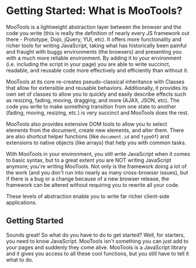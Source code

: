 Getting Started: What is MooTools?
==================================

MooTools is a lightweight abstraction layer between the browser and the code you write (this is really the definition of nearly every JS framework out there - Prototype, Dojo, jQuery, YUI, etc). It offers more functionality and richer tools for writing JavaScript, taking what has historically been painful and fraught with buggy environments (the browsers) and presenting you with a much more reliable environment. By adding it to your environment (i.e. including the script in your page) you are able to write succinct, readable, and reusable code more effectively and efficiently than without it.

MooTools at its core re-creates pseudo-classical inheritance with Classes that allow for extensible and reusable behaviors. Additionally, it provides its own set of classes to allow you to quickly and easily describe effects such as resizing, fading, moving, dragging, and more (AJAX, JSON, etc). The code you write to make something transition from one state to another (fading, moving, resizing, etc.) is very succinct and MooTools does the rest. 

MooTools also provides extensive DOM tools to allow you to select elements from the document, create new elements, and alter them. There are also shortcut helper functions (like `document.id` and `typeOf`) and extensions to native objects (like arrays) that help you with common tasks.

With MooTools in your environment, you still write JavaScript when it comes to basic syntax, but to a great extent you are NOT writing JavaScript anymore; you're writing MooTools. Not only is the framework doing a lot of the work (and you don't run into nearly as many cross-browser issues), but if there is a bug or a change because of a new browser release, the framework can be altered without requiring you to rewrite all your code.

These levels of abstraction enable you to write far richer client-side applications.

Getting Started
---------------

Sounds great! So what do you have to do to get started? Well, for starters, you need to know JavaScript. MooTools isn't something you can just add to your pages and suddenly they come alive. MooTools is a JavaScript library and it gives you access to all these cool functions, but you still have to tell it what to do.